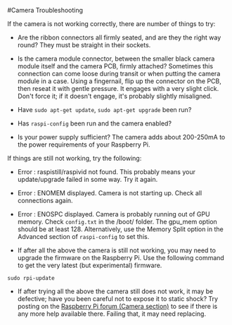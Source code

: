 #Camera Troubleshooting

If the camera is not working correctly, there are number of things to try:

*   Are the ribbon connectors all firmly seated, and are they the right way round? They must be straight in their sockets.

*   Is the camera module connector, between the smaller black camera module itself and the camera PCB, firmly attached? Sometimes this connection can come loose during transit or when putting the camera module in a case. Using a fingernail, flip up the connector on the PCB, then reseat it with gentle pressure. It engages with a very slight click. Don't force it; if it doesn't engage, it's probably slightly misaligned. 

*   Have `sudo apt-get update`, `sudo apt-get upgrade` been run?

*   Has `raspi-config` been run and the camera enabled?

*   Is your power supply sufficient? The camera adds about 200-250mA to the power requirements of your Raspberry Pi.

If things are still not working, try the following:

*   Error : raspistill/raspivid not found. This probably means your update/upgrade failed in some way. Try it again.

*   Error : ENOMEM displayed. Camera is not starting up. Check all connections again. 

*   Error : ENOSPC displayed. Camera is probably running out of GPU memory. Check `config.txt` in the /boot/ folder. The gpu_mem option should be at least 128. Alternatively, use the Memory Split option in the Advanced section of `raspi-config` to set this.

*   If after all the above the camera is still not working, you may need to upgrade the firmware on the Raspberry Pi. Use the following command to get the very latest (but experimental) firmware.

```
sudo rpi-update
```
*   If after trying all the above the camera still does not work, it may be defective; have you been careful not to expose it to static shock? Try posting on the [Raspberry Pi forum (Camera section)](http://www.raspberrypi.org/forum/viewforum.php?f=43&sid=96b56e43b9c878ba6b89ab59b510d05d) to see if there is any more help available there. Failing that, it may need replacing. 
